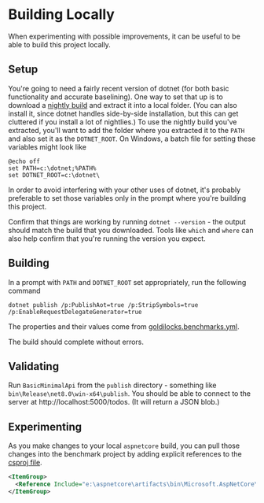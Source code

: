 # Building Locally

When experimenting with possible improvements, it can be useful to be able to build this project locally.

## Setup

You're going to need a fairly recent version of dotnet (for both basic functionality and accurate baselining).
One way to set that up is to download a [nightly build](https://github.com/dotnet/installer#table) and extract it into a local folder.
(You can also install it, since dotnet handles side-by-side installation, but this can get cluttered if you install a lot of nightlies.)
To use the nightly build you've extracted, you'll want to add the folder where you extracted it to the `PATH` and also set it as the `DOTNET_ROOT`.
On Windows, a batch file for setting these variables might look like

```
@echo off
set PATH=c:\dotnet;%PATH%
set DOTNET_ROOT=c:\dotnet\
```

In order to avoid interfering with your other uses of dotnet, it's probably preferable to set those variables only in the prompt where you're building this project.

Confirm that things are working by running `dotnet --version` - the output should match the build that you downloaded.
Tools like `which` and `where` can also help confirm that you're running the version you expect.

## Building

In a prompt with `PATH` and `DOTNET_ROOT` set appropriately, run the following command
```
dotnet publish /p:PublishAot=true /p:StripSymbols=true /p:EnableRequestDelegateGenerator=true
```
The properties and their values come from [goldilocks.benchmarks.yml](../../../scenarios/goldilocks.benchmarks.yml).

The build should complete without errors.

## Validating

Run `BasicMinimalApi` from the `publish` directory - something like `bin\Release\net8.0\win-x64\publish`.
You should be able to connect to the server at http://localhost:5000/todos.
(It will return a JSON blob.)

## Experimenting

As you make changes to your local `aspnetcore` build, you can pull those changes into the benchmark project by adding explicit references to the [csproj file](./BasicMinimalApi.csproj).
```xml
<ItemGroup>
  <Reference Include="e:\aspnetcore\artifacts\bin\Microsoft.AspNetCore\Release\net8.0\Microsoft.AspNetCore.dll" />
</ItemGroup>
```
